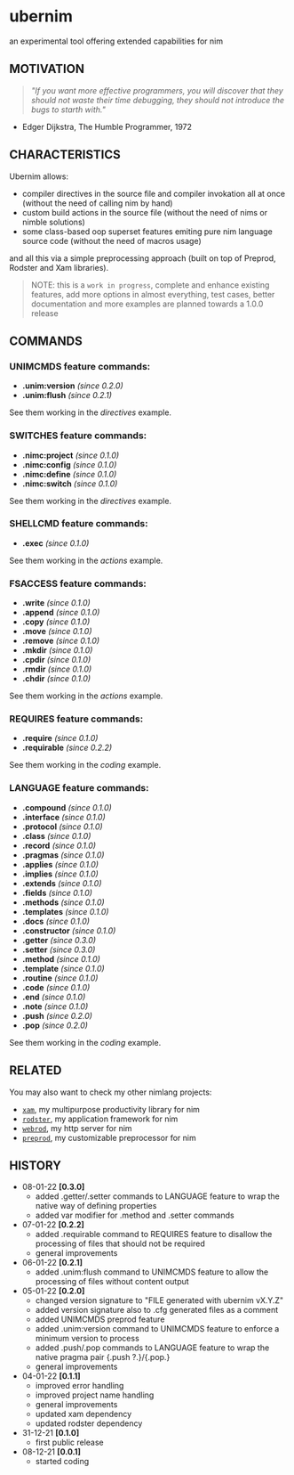 # ubernim
an experimental tool offering extended capabilities for nim

## MOTIVATION
> *"If you want more effective programmers, you will discover that they should not waste their time debugging, they should not introduce the bugs to starth with."*
- Edger Dijkstra, The Humble Programmer, 1972

## CHARACTERISTICS

Ubernim allows:

* compiler directives in the source file and compiler invokation all at once (without the need of calling nim by hand)
* custom build actions in the source file (without the need of nims or nimble solutions)
* some class-based oop superset features emiting pure nim language source code (without the need of macros usage)

and all this via a simple preprocessing approach (built on top of Preprod, Rodster and Xam libraries).

> NOTE: this is a `work in progress`, complete and enhance existing features, add more options in almost everything, test cases, better documentation and more examples are planned towards a 1.0.0 release

## COMMANDS

### UNIMCMDS feature commands:

* **.unim:version** *(since 0.2.0)*
* **.unim:flush** *(since 0.2.1)*

See them working in the *directives* example.

### SWITCHES feature commands:

* **.nimc:project** *(since 0.1.0)*
* **.nimc:config** *(since 0.1.0)*
* **.nimc:define** *(since 0.1.0)*
* **.nimc:switch** *(since 0.1.0)*

See them working in the *directives* example.

### SHELLCMD feature commands:

* **.exec** *(since 0.1.0)*

See them working in the *actions* example.

### FSACCESS feature commands:

* **.write** *(since 0.1.0)*
* **.append** *(since 0.1.0)*
* **.copy** *(since 0.1.0)*
* **.move** *(since 0.1.0)*
* **.remove** *(since 0.1.0)*
* **.mkdir** *(since 0.1.0)*
* **.cpdir** *(since 0.1.0)*
* **.rmdir** *(since 0.1.0)*
* **.chdir** *(since 0.1.0)*

See them working in the *actions* example.

### REQUIRES feature commands:

* **.require** *(since 0.1.0)*
* **.requirable** *(since 0.2.2)*

See them working in the *coding* example.

### LANGUAGE feature commands:

* **.compound** *(since 0.1.0)*
* **.interface** *(since 0.1.0)*
* **.protocol** *(since 0.1.0)*
* **.class** *(since 0.1.0)*
* **.record** *(since 0.1.0)*
* **.pragmas** *(since 0.1.0)*
* **.applies** *(since 0.1.0)*
* **.implies** *(since 0.1.0)*
* **.extends** *(since 0.1.0)*
* **.fields** *(since 0.1.0)*
* **.methods** *(since 0.1.0)*
* **.templates** *(since 0.1.0)*
* **.docs** *(since 0.1.0)*
* **.constructor** *(since 0.1.0)*
* **.getter** *(since 0.3.0)*
* **.setter** *(since 0.3.0)*
* **.method** *(since 0.1.0)*
* **.template** *(since 0.1.0)*
* **.routine** *(since 0.1.0)*
* **.code** *(since 0.1.0)*
* **.end** *(since 0.1.0)*
* **.note** *(since 0.1.0)*
* **.push** *(since 0.2.0)*
* **.pop** *(since 0.2.0)*

See them working in the *coding* example.

## RELATED

You may also want to check my other nimlang projects:

* [`xam`](https://github.com/j-a-s-d/xam), my multipurpose productivity library for nim
* [`rodster`](https://github.com/j-a-s-d/rodster), my application framework for nim
* [`webrod`](https://github.com/j-a-s-d/webrod), my http server for nim
* [`preprod`](https://github.com/j-a-s-d/preprod), my customizable preprocessor for nim

## HISTORY

* 08-01-22 **[0.3.0]**
	- added .getter/.setter commands to LANGUAGE feature to wrap the native way of defining properties
	- added var modifier for .method and .setter commands
* 07-01-22 **[0.2.2]**
	- added .requirable command to REQUIRES feature to disallow the processing of files that should not be required
	- general improvements
* 06-01-22 **[0.2.1]**
	- added .unim:flush command to UNIMCMDS feature to allow the processing of files without content output
* 05-01-22 **[0.2.0]**
	- changed version signature to "FILE generated with ubernim vX.Y.Z"
	- added version signature also to .cfg generated files as a comment
	- added UNIMCMDS preprod feature
	- added .unim:version command to UNIMCMDS feature to enforce a minimum version to process
	- added .push/.pop commands to LANGUAGE feature to wrap the native pragma pair {.push ?.}/{.pop.}
	- general improvements
* 04-01-22 **[0.1.1]**
	- improved error handling
	- improved project name handling
	- general improvements
	- updated xam dependency
	- updated rodster dependency
* 31-12-21 **[0.1.0]**
	- first public release
* 08-12-21 **[0.0.1]**
	- started coding
